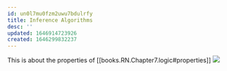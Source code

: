 ```yaml
---
id: un0l7mu0fzm2uwu7bdulrfy
title: Inference Algorithms
desc: ''
updated: 1646914723926
created: 1646299832237
---
```

This is about the properties of [[books.RN.Chapter7.logic#properties]]
![](/assets/images/2022-03-03-10-30-48.png)
